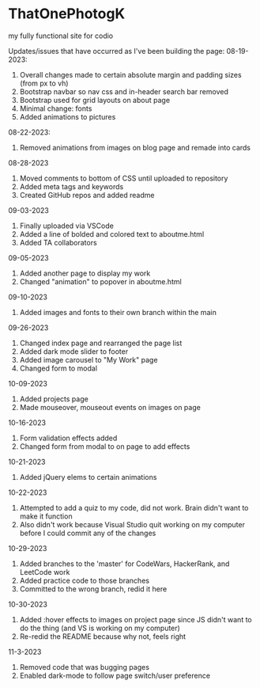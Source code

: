# ThatOnePhotogK
my fully functional site for codio

Updates/issues that have occurred as I've been building the page:
08-19-2023:
1. Overall changes made to certain absolute margin and padding sizes (from px to vh)
2. Bootstrap navbar so nav css and in-header search bar removed
3. Bootstrap used for grid layouts on about page
4. Minimal change: fonts
5. Added animations to pictures

08-22-2023:
1. Removed animations from images on blog page and remade into cards

08-28-2023
1. Moved comments to bottom of CSS until uploaded to repository
2. Added meta tags and keywords
3. Created GitHub repos and added readme

09-03-2023
1. Finally uploaded via VSCode
2. Added a line of bolded and colored text to aboutme.html
3. Added TA collaborators 

09-05-2023
1. Added another page to display my work
2. Changed "animation" to popover in aboutme.html

09-10-2023
1. Added images and fonts to their own branch within the main

09-26-2023
1. Changed index page and rearranged the page list
2. Added dark mode slider to footer
3. Added image carousel to "My Work" page
4. Changed form to modal

10-09-2023
1. Added projects page
2. Made mouseover, mouseout events on images on page

10-16-2023
1. Form validation effects added
2. Changed form from modal to on page to add effects

10-21-2023
1. Added jQuery elems to certain animations

10-22-2023
1. Attempted to add a quiz to my code, did not work. Brain didn't want to make it function
2. Also didn't work because Visual Studio quit working on my computer before I could commit any of the changes

10-29-2023
1. Added branches to the 'master' for CodeWars, HackerRank, and LeetCode work
2. Added practice code to those branches
3. Committed to the wrong branch, redid it here

10-30-2023
1. Added :hover effects to images on project page since JS didn't want to do the thing (and VS is working on my computer)
2. Re-redid the README because why not, feels right
 
 11-3-2023
 1. Removed code that was bugging pages
 2. Enabled dark-mode to follow page switch/user preference